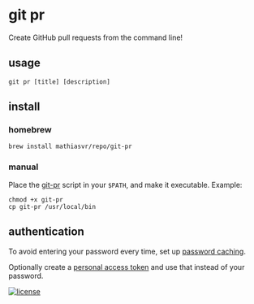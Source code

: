 # git pr 

Create GitHub pull requests from the command line!

## usage
```
git pr [title] [description]
```

## install

### homebrew
```
brew install mathiasvr/repo/git-pr
```

### manual
Place the [git-pr](https://github.com/mathiasvr/git-pr/blob/master/git-pr) script in your `$PATH`, and make it executable. Example:
```
chmod +x git-pr
cp git-pr /usr/local/bin
```

## authentication

To avoid entering your password every time, set up [password caching](https://help.github.com/articles/caching-your-github-password-in-git/).

Optionally create a [personal access token](https://github.com/settings/tokens
) and use that instead of your password.


[![license](http://img.shields.io/:license-MIT-blue.svg?style=flat-square)](http://mvr.mit-license.org)
